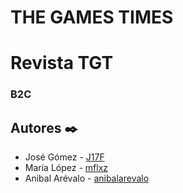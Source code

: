# THE GAMES TIMES

# Revista TGT

### B2C


## Autores ✒️

* José Gómez    - [J17F](https://github.com/J17F)
* María López    - [mflxz](https://github.com/mflxz)
* Anibal Arévalo          - [anibalarevalo](https://github.com/anibalarevalo)

